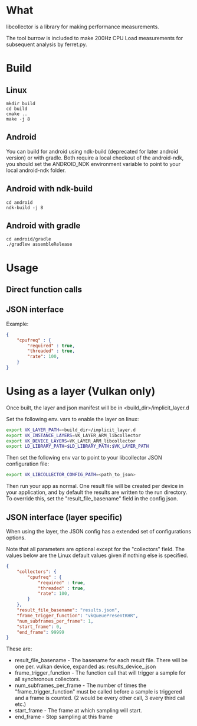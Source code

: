 What
====

libcollector is a library for making performance measurements.

The tool burrow is included to make 200Hz CPU Load measurements for subsequent analysis by
ferret.py.

Build
=====

Linux
-----

```
mkdir build
cd build
cmake ..
make -j 8
```

Android
-------

You can build for android using ndk-build (deprecated for later android version) or with gradle.
Both require a local checkout of the android-ndk, you should set the ANDROID_NDK environment variable to point to your local android-ndk folder.


Android with ndk-build
-------

```
cd android
ndk-build -j 8
```


Android with gradle
-------

```
cd android/gradle
./gradlew assembleRelease
```


Usage
=====

Direct function calls
---------------------

JSON interface
--------------

Example:

```json
{
    "cpufreq" : {
        "required" : true,
        "threaded" : true,
        "rate": 100,
    }
}
```


Using as a layer (Vulkan only)
==============================

Once built, the layer and json manifest will be in <build_dir>/implicit_layer.d

Set the following env. vars to enable the layer on linux:

```bash
export VK_LAYER_PATH=<build_dir>/implicit_layer.d
export VK_INSTANCE_LAYERS=VK_LAYER_ARM_libcollector
export VK_DEVICE_LAYERS=VK_LAYER_ARM_libcollector
export LD_LIBRARY_PATH=$LD_LIBRARY_PATH:$VK_LAYER_PATH
```

Then set the following env var to point to your libcollector JSON configuration file:

```bash
export VK_LIBCOLLECTOR_CONFIG_PATH=<path_to_json>
```

Then run your app as normal. One result file will be created per device in your application, and by default the results are written to the run directory.
To override this, set the "result_file_basename" field in the config json.

JSON interface (layer specific)
---------------------------

When using the layer, the JSON config has a extended set of configurations options.

Note that all parameters are optional except for the "collectors" field. The values below are the Linux default values given if nothing else is specified.

```json
{
	"collectors": {
		"cpufreq" : {
	        "required" : true,
	        "threaded" : true,
	        "rate": 100,
	    }
	},
	"result_file_basename": "results.json",
	"frame_trigger_function": "vkQueuePresentKHR",
	"num_subframes_per_frame": 1,
	"start_frame": 0,
	"end_frame": 99999
}
```

These are:
 * result_file_basename - The basename for each result file. There will be one per. vulkan device, expanded as: results_device_<n>.json
 * frame_trigger_function - The function call that will trigger a sample for all synchronous collectors.
 * num_subframes_per_frame - The number of times the "frame_trigger_function" must be called before a sample is triggered and a frame is counted. (2 would be every other call, 3 every third call etc.)
 * start_frame - The frame at which sampling will start.
 * end_frame - Stop sampling at this frame
